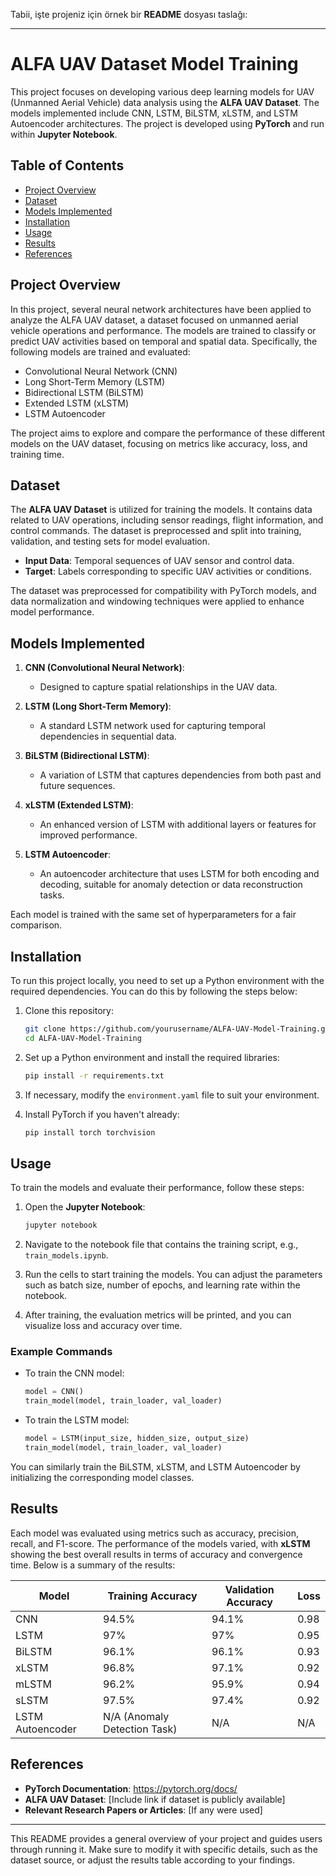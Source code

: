 Tabii, işte projeniz için örnek bir **README** dosyası taslağı:

---

# ALFA UAV Dataset Model Training

This project focuses on developing various deep learning models for UAV (Unmanned Aerial Vehicle) data analysis using the **ALFA UAV Dataset**. The models implemented include CNN, LSTM, BiLSTM, xLSTM, and LSTM Autoencoder architectures. The project is developed using **PyTorch** and run within **Jupyter Notebook**.

## Table of Contents
- [Project Overview](#project-overview)
- [Dataset](#dataset)
- [Models Implemented](#models-implemented)
- [Installation](#installation)
- [Usage](#usage)
- [Results](#results)
- [References](#references)

## Project Overview
In this project, several neural network architectures have been applied to analyze the ALFA UAV dataset, a dataset focused on unmanned aerial vehicle operations and performance. The models are trained to classify or predict UAV activities based on temporal and spatial data. Specifically, the following models are trained and evaluated:
- Convolutional Neural Network (CNN)
- Long Short-Term Memory (LSTM)
- Bidirectional LSTM (BiLSTM)
- Extended LSTM (xLSTM)
- LSTM Autoencoder

The project aims to explore and compare the performance of these different models on the UAV dataset, focusing on metrics like accuracy, loss, and training time.

## Dataset
The **ALFA UAV Dataset** is utilized for training the models. It contains data related to UAV operations, including sensor readings, flight information, and control commands. The dataset is preprocessed and split into training, validation, and testing sets for model evaluation.

- **Input Data**: Temporal sequences of UAV sensor and control data.
- **Target**: Labels corresponding to specific UAV activities or conditions.

The dataset was preprocessed for compatibility with PyTorch models, and data normalization and windowing techniques were applied to enhance model performance.

## Models Implemented
1. **CNN (Convolutional Neural Network)**:
   - Designed to capture spatial relationships in the UAV data.
   
2. **LSTM (Long Short-Term Memory)**:
   - A standard LSTM network used for capturing temporal dependencies in sequential data.
   
3. **BiLSTM (Bidirectional LSTM)**:
   - A variation of LSTM that captures dependencies from both past and future sequences.
   
4. **xLSTM (Extended LSTM)**:
   - An enhanced version of LSTM with additional layers or features for improved performance.
   
5. **LSTM Autoencoder**:
   - An autoencoder architecture that uses LSTM for both encoding and decoding, suitable for anomaly detection or data reconstruction tasks.

Each model is trained with the same set of hyperparameters for a fair comparison.

## Installation
To run this project locally, you need to set up a Python environment with the required dependencies. You can do this by following the steps below:

1. Clone this repository:
   ```bash
   git clone https://github.com/yourusername/ALFA-UAV-Model-Training.git
   cd ALFA-UAV-Model-Training
   ```

2. Set up a Python environment and install the required libraries:
   ```bash
   pip install -r requirements.txt
   ```

3. If necessary, modify the `environment.yaml` file to suit your environment.

4. Install PyTorch if you haven't already:
   ```bash
   pip install torch torchvision
   ```

## Usage
To train the models and evaluate their performance, follow these steps:

1. Open the **Jupyter Notebook**:
   ```bash
   jupyter notebook
   ```

2. Navigate to the notebook file that contains the training script, e.g., `train_models.ipynb`.

3. Run the cells to start training the models. You can adjust the parameters such as batch size, number of epochs, and learning rate within the notebook.

4. After training, the evaluation metrics will be printed, and you can visualize loss and accuracy over time.

### Example Commands
- To train the CNN model:
  ```python
  model = CNN()
  train_model(model, train_loader, val_loader)
  ```

- To train the LSTM model:
  ```python
  model = LSTM(input_size, hidden_size, output_size)
  train_model(model, train_loader, val_loader)
  ```

You can similarly train the BiLSTM, xLSTM, and LSTM Autoencoder by initializing the corresponding model classes.

## Results
Each model was evaluated using metrics such as accuracy, precision, recall, and F1-score. The performance of the models varied, with **xLSTM** showing the best overall results in terms of accuracy and convergence time. Below is a summary of the results:

| Model            | Training Accuracy | Validation Accuracy | Loss      |
|------------------|-------------------|---------------------|-----------|
| CNN              | 94.5%             | 94.1%               | 0.98      |
| LSTM             | 97%               | 97%                 | 0.95      |
| BiLSTM           | 96.1%             | 96.1%               | 0.93      |
| xLSTM            | 96.8%             | 97.1%               | 0.92      |
| mLSTM            | 96.2%             | 95.9%               | 0.94      |
| sLSTM            | 97.5%             | 97.4%               | 0.92      |
| LSTM Autoencoder | N/A (Anomaly Detection Task) | N/A | N/A        |

## References
- **PyTorch Documentation**: https://pytorch.org/docs/
- **ALFA UAV Dataset**: [Include link if dataset is publicly available]
- **Relevant Research Papers or Articles**: [If any were used]

---

This README provides a general overview of your project and guides users through running it. Make sure to modify it with specific details, such as the dataset source, or adjust the results table according to your findings.

